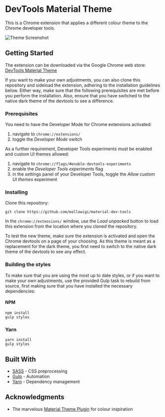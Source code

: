 # DevTools Material Theme

This is a Chrome extension that applies a different colour theme to the Chrome developer tools.

![Theme Screenshot](https://github.com/mallowigi/material-dev-tools/raw/master/docs/oceanic.png "Material Theme")

## Getting Started

The extension can be downloaded via the Google Chrome web store: 
[DevTools Material Theme](https://chrome.google.com/webstore/detail/material-theme-ui-for-dev/ejjjgkmkicngofngkjdcahlhnmmoicim)

If you want to make your own adjustments, you can also clone this repository and sideload the extension, adhering to the installation guidelines below.
Either way, make sure that the following prerequisites are met before you perform the installation. Also, ensure that you have switched to the native dark theme of the devtools to see a difference.

### Prerequisites

You need to have the Developer Mode for Chrome extensions activated:
1. navigate to ```chrome://extensions/```
2. toggle the _Developer Mode_ switch

As a further requirement, Developer Tools experiments must be enabled and custom UI themes allowed:
1. navigate to ```chrome://flags/#enable-devtools-experiments```
2. enable the _Developer Tools experiments_ flag
3. in the settings panel of your Developer Tools, toggle the _Allow custom UI themes_ experiment

### Installing

Clone this repository:

```
git clone https://github.com/mallowigi/material-dev-tools
```

In the ```chrome://extensions/``` window, use the _Load unpacked_ button to load this extension from the location where
you cloned the repository.

To test the new theme, make sure the extension is activated and open the Chrome devtools on a page of your choosing. As
this theme is meant as a replacement for the dark theme, you first need to switch to the native dark theme of the 
devtools to see any effect.

### Building the styles

To make sure that you are using the most up to date styles, or if you want to make your own adjustments, use the provided
Gulp task to rebuild from source, first making sure that you have installed the necessary dependencies:

#### NPM
```
npm install
gulp styles
```

### Yarn
```
yarn install
gulp styles
```

## Built With

* [SASS](https://sass-lang.com/) - CSS preprocessing
* [Gulp](https://gulpjs.com/) - Automation
* [Yarn](https://yarnpkg.com/) - Dependency management

## Acknowledgments

* The marvelous [Material Theme Plugin](https://plugins.jetbrains.com/plugin/8006-material-theme-ui) for colour inspiration
